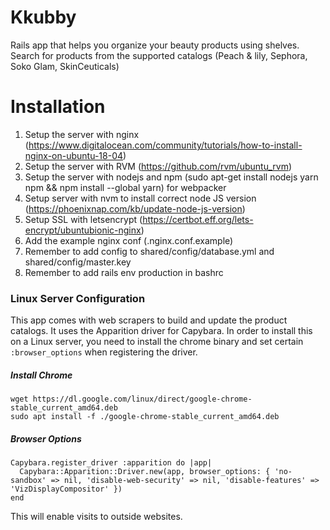 # Kkubby

Rails app that helps you organize your beauty products using shelves. Search for products from the supported catalogs (Peach & lily, Sephora, Soko Glam, SkinCeuticals)


# Installation

1. Setup the server with nginx (https://www.digitalocean.com/community/tutorials/how-to-install-nginx-on-ubuntu-18-04)
1. Setup the server with RVM (https://github.com/rvm/ubuntu_rvm)
1. Setup the server with nodejs and npm (sudo apt-get install nodejs yarn npm && npm install --global yarn) for webpacker
1. Setup server with nvm to install correct node JS version (https://phoenixnap.com/kb/update-node-js-version)
1. Setup SSL with letsencrypt (https://certbot.eff.org/lets-encrypt/ubuntubionic-nginx)
1. Add the example nginx conf (.nginx.conf.example)
1. Remember to add config to shared/config/database.yml and shared/config/master.key
1. Remember to add rails env production in bashrc

### Linux Server Configuration
This app comes with web scrapers to build and update the product catalogs. It uses the Apparition driver for Capybara. In order to install this on a Linux server, you need to install the chrome binary and set certain `:browser_options` when registering the driver.

##### Install Chrome
```
wget https://dl.google.com/linux/direct/google-chrome-stable_current_amd64.deb
sudo apt install -f ./google-chrome-stable_current_amd64.deb
```

##### Browser Options
```
Capybara.register_driver :apparition do |app|
  Capybara::Apparition::Driver.new(app, browser_options: { 'no-sandbox' => nil, 'disable-web-security' => nil, 'disable-features' => 'VizDisplayCompositor' })
end
```
This will enable visits to outside websites.